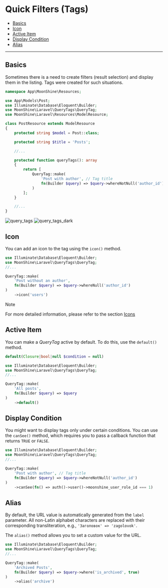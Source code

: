 # Quick Filters (Tags)

- [Basics](#basics)
- [Icon](#icon)
- [Active Item](#active-item)
- [Display Condition](#display-condition)
- [Alias](#alias)

---

<a name="basics"></a>
## Basics

Sometimes there is a need to create filters (result selection) and display them in the listing. Tags were created for such situations.

```php
namespace App\MoonShine\Resources;

use App\Models\Post;
use Illuminate\Database\Eloquent\Builder;
use MoonShine\Laravel\QueryTags\QueryTag;
use MoonShine\Laravel\Resources\ModelResource;

class PostResource extends ModelResource
{
    protected string $model = Post::class;

    protected string $title = 'Posts';

    //...

    protected function queryTags(): array
    {
        return [
            QueryTag::make(
                'Post with author', // Tag title
                fn(Builder $query) => $query->whereNotNull('author_id') // Query builder
            )
        ];
    }

    //...
}

```

![query_tags](https://raw.githubusercontent.com/moonshine-software/doc/3.x/resources/screenshots/query_tags.png)
![query_tags_dark](https://raw.githubusercontent.com/moonshine-software/doc/3.x/resources/screenshots/query_tags_dark.png)

<a name="icon"></a>
## Icon

You can add an icon to the tag using the `icon()` method.

```php
use Illuminate\Database\Eloquent\Builder;
use MoonShine\Laravel\QueryTags\QueryTag;
//...

QueryTag::make(
    'Post without an author',
    fn(Builder $query) => $query->whereNull('author_id')
)
    ->icon('users')
```

> [!NOTE]
> For more detailed information, please refer to the section [Icons](/docs/{{version}}/appearance/icons)

<a name="active-item"></a>
## Active Item

You can make a *QueryTag* active by default. To do this, use the `default()` method.

```php
default(Closure|bool|null $condition = null)
```

```php
use Illuminate\Database\Eloquent\Builder;
use MoonShine\Laravel\QueryTags\QueryTag;
//...

QueryTag::make(
    'All posts',
    fn(Builder $query) => $query
)
    ->default()
```

<a name="display-condition"></a>
## Display Condition

You might want to display tags only under certain conditions. You can use the `canSee()` method, which requires you to pass a callback function that returns `TRUE` or `FALSE`.

```php
use Illuminate\Database\Eloquent\Builder;
use MoonShine\Laravel\QueryTags\QueryTag;
//...

QueryTag::make(
    'Post with author', // Tag title
    fn(Builder $query) => $query->whereNotNull('author_id')
)
    ->canSee(fn() => auth()->user()->moonshine_user_role_id === 1)
```

<a name="alias"></a>
## Alias

By default, the URL value is automatically generated from the `label` parameter. All non-Latin alphabet characters are replaced with their corresponding transliteration, e.g., `'Заголовок' => 'zagolovok'`.

The `alias()` method allows you to set a custom value for the URL.

```php
use Illuminate\Database\Eloquent\Builder;
use MoonShine\Laravel\QueryTags\QueryTag;
//...

QueryTag::make(
    'Archived Posts',
    fn(Builder $query) => $query->where('is_archived', true)
)
    ->alias('archive')
```